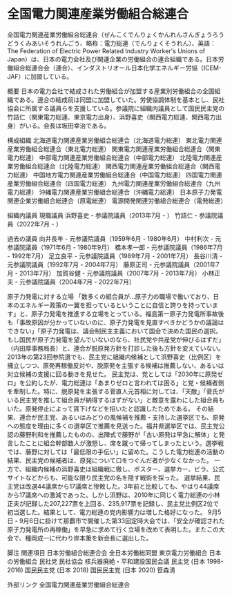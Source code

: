 # 全国電力関連産業労働組合総連合

全国電力関連産業労働組合総連合（ぜんこくでんりょくかんれんさんぎょうろうどうくみあいそうれんごう、略称：電力総連（でんりょくそうれん）、英語：The Federation of Electric Power Related Industry Worker's Unions of Japan）は、日本の電力会社及び関連企業の労働組合の連合組織である。日本労働組合総連合会（連合）、インダストリオール日本化学エネルギー労協（ICEM-JAF）に加盟している。

概要
日本の電力会社で結成された労働組合が加盟する産業別労働組合の全国組織である。連合の結成前は同盟に加盟していた。労使協調体制を基本とし、民社協会に所属する議員らを支援している。参議院に組織内議員として国民民主党の竹詰仁（関東電力総連、東京電力出身）、浜野喜史（関西電力総連、関西電力出身）がいる。会長は坂田幸治である。

構成組織
北海道電力関連産業労働組合総連合（北海道電力総連）
東北電力関連産業労働組合総連合（東北電力総連）
関東電力関連産業労働組合総連合（関東電力総連）
中部電力関連産業労働組合総連合（中部電力総連）
北陸電力関連産業労働組合総連合（北陸電力総連）
関西電力関連産業労働組合総連合（関西電力総連）
中国地方電力関連産業労働組合総連合（中国電力総連）
四国電力関連産業労働組合総連合（四国電力総連）
九州電力関連産業労働組合総連合（九州電力総連）
沖縄電力関連産業労働組合総連合（沖縄電力総連）
日本原子力発電関連企業労働組合総連合（原電総連）
電源開発関連労働組合総連合（電発総連）

組織内議員
現職議員
浜野喜史 - 参議院議員（2013年7月 - ）
竹詰仁 - 参議院議員（2022年7月 - ）

過去の議員
向井長年 - 元参議院議員（1959年6月 - 1980年6月）
中村利次 - 元参議院議員（1971年6月 - 1980年9月）
橋本孝一郎 - 元参議院議員（1986年7月 - 1992年7月）
足立良平 - 元参議院議員（1989年7月 - 2001年7月）
長谷川清 - 元参議院議員（1992年7月 - 2004年7月）
藤原正司 - 元参議院議員（2001年7月 - 2013年7月）
加賀谷健 - 元参議院議員（2007年7月 - 2013年7月）
小林正夫 - 元参議院議員（2004年7月 - 2022年7月）

原子力発電に対する立場
「数多くの組合員が…原子力の職場で働いており、日本のエネルギー政策の一翼を担っているということに自信と誇りを持っています」と、原子力発電を推進する立場をとっている。福島第一原子力発電所事故後も「事故原因が分かっていないのに、原子力発電を見直すべきかどうかの議論はできない」「原子力発電は、議会制民主主義において国会で決めた国民の選択。もし国民が原子力発電を望んでいないのなら、社民党や共産党が伸びるはずだ」（内田厚事務局長）と、連合が脱原発方針を打診した後も方針を変えていない。
2013年の第23回参院選でも、民主党に組織内候補として浜野喜史（比例区）を擁立しつつ、原発再稼働反対や、脱原発を主張する候補は推薦しない、あるいは対立候補の支援に回る動きを見せた。
民主党は、党としては「2030年に原発ゼロ」を公約したが、電力総連は「あまりゼロと言われては困る」と党・候補者側を牽制した。特に、脱原発を主張する菅直人元首相に対しては、「天敵」「菅氏がいる民主党を推して組合員が納得するはずがない」と敵意を露わにした組合員もいた。原発停止によって賃下げなどを招いたと認識したためである。
その結果、連合が民主党、あるいはみどりの風候補を推薦・支持した選挙区でも、原発への態度を理由に多くの選挙区で推薦を見送った。福井県選挙区では、民主党公認の藤野利和を推薦したものの、出陣式で藤野が「古い原発は早急に解体」と発言したことに組合幹部数人が激怒し、席を蹴って帰ってしまったという。選挙戦では、藤野に対しては「最低限の手伝い」に留めた。こうした電力総連の活動の結果、民主党の候補者は、原発について口をつぐんだ者が少なくなかった。
一方で、組織内候補の浜野喜史は組織戦に徹し、ポスター、選挙カー、ビラ、公式サイトなどからも、可能な限り民主党の名を隠す戦術を採った。
選挙結果、民主党は改選44議席から17議席と惨敗した。3年前と比較しても、やはり44議席から17議席への激減であった。しかし浜野は、2010年に同じく電力総連の小林正夫が記録した207,227票を上回る、235,917票を記録し、民主党比例区2位で初当選した。結果として、電力総連の党内影響力は増した格好になった。
9月5日 - 9月6日に掛けて那覇市で開催した第33回定時大会では、「安全が確認された原子力発電所の再稼働」を早急に求めて行く立場を改めて表明した。またこの大会で、種岡成一に代わり岸本薫を新会長に選出した。

脚注
関連項目
日本労働組合総連合会
全日本労働総同盟
東京電力労働組合
日本の労働組合
民社党
民社協会
核兵器廃絶・平和建設国民会議
民主党 (日本 1998-2016)
国民民主党 (日本 2018)
国民民主党 (日本 2020)
笹森清

外部リンク
全国電力関連産業労働組合総連合